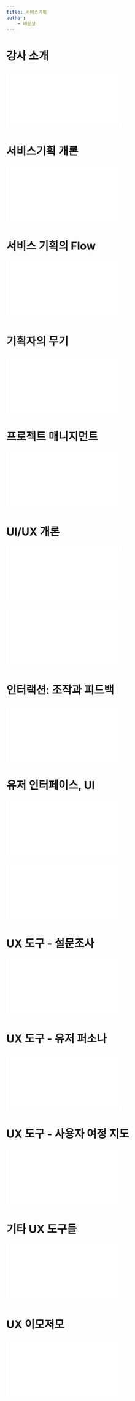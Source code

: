 ```yaml
---
title: 서비스기획
author:
	- 배문형
---
```


# 강사 소개

![](강사%20소개.md)

# 서비스기획 개론

![](서비스기획/서비스기획%20개론.md)

# 서비스 기획의 Flow

![](서비스기획%20Flow.md)

# 기획자의 무기

![](서비스기획/기획자의%20무기.md)

# 프로젝트 매니지먼트

![](서비스기획/프로젝트%20매니지먼트.md)

# UI/UX 개론

![](서비스기획/소프트웨어%20분류.md)

![](UI-UX%20개론.md)

# 인터랙션: 조작과 피드백

![](서비스기획/조작-인터랙션-피드백.md)

# 유저 인터페이스, UI

![](서비스기획/UI%20엘리먼트.md)

![](서비스기획/UI%20기타.md)

# UX 도구 - 설문조사

![](설문조사.md)

# UX 도구 - 유저 퍼소나

![](서비스기획/유저%20퍼소나.md)

# UX 도구 - 사용자 여정 지도

![](서비스기획/사용자%20여정%20지도.md)

# 기타 UX 도구들

![](서비스기획/기타%20UX%20도구들.md)

# UX 이모저모

![](UX%20이모저모.md)